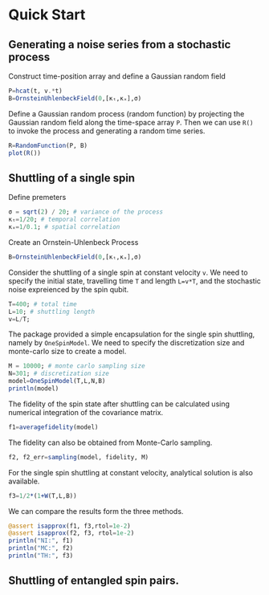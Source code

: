 # Quick Start

## Generating a noise series from a stochastic process
Construct time-position array and define a Gaussian random field
```julia
P=hcat(t, v.*t) 
B=OrnsteinUhlenbeckField(0,[κₜ,κₓ],σ) 
```
Define a Gaussian random process (random function) by projecting the Gaussian random field along the time-space array `P`. Then we can use `R()` to invoke the process and generating a random time series.
```julia
R=RandomFunction(P, B) 
plot(R()) 
```

## Shuttling of a single spin
Define premeters
```julia
σ = sqrt(2) / 20; # variance of the process
κₜ=1/20; # temporal correlation
κₓ=1/0.1; # spatial correlation
```
Create an Ornstein-Uhlenbeck Process
```julia
B=OrnsteinUhlenbeckField(0,[κₜ,κₓ],σ)
```

Consider the shuttling of a single spin at constant velocity `v`. 
We need to specify the initial state, travelling time `T` and length `L=v*T`, 
and the stochastic noise expreienced by the spin qubit.
```julia
T=400; # total time
L=10; # shuttling length
v=L/T;
```
The package provided a simple encapsulation for the single spin shuttling, namely
by `OneSpinModel`. 
We need to specify the discretization size and monte-carlo size to create a model.
```julia
M = 10000; # monte carlo sampling size
N=301; # discretization size
model=OneSpinModel(T,L,N,B)
println(model)
```
The fidelity of the spin state after shuttling can be calculated using numerical integration of the covariance matrix.  
```julia
f1=averagefidelity(model)
```
The fidelity can also be obtained from Monte-Carlo sampling.
```julia
f2, f2_err=sampling(model, fidelity, M)
```
For the single spin shuttling at constant velocity, analytical solution is also available. 
```julia
f3=1/2*(1+W(T,L,B))
```
We can compare the results form the three methods.
```julia
@assert isapprox(f1, f3,rtol=1e-2)
@assert isapprox(f2, f3, rtol=1e-2) 
println("NI:", f1)
println("MC:", f2)
println("TH:", f3)
```

## Shuttling of entangled spin pairs. 